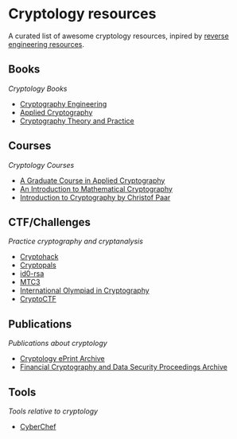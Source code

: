 # Cryptology resources
A curated list of awesome cryptology resources, inpired by [reverse engineering resources](https://github.com/wtsxDev/reverse-engineering).

## Books
*Cryptology Books*

* [Cryptography Engineering](https://www.schneier.com/books/cryptography_engineering/)
* [Applied Cryptography](https://www.schneier.com/books/applied_cryptography/)
* [Cryptography Theory and Practice](https://archive.org/details/pdfy-eAEdqcELZKUUU733)

## Courses
*Cryptology Courses*

* [A Graduate Course in Applied Cryptography](https://crypto.stanford.edu/~dabo/cryptobook/BonehShoup_0_4.pdf)
* [An Introduction to Mathematical Cryptography](http://citeseerx.ist.psu.edu/viewdoc/download?doi=10.1.1.182.9999&rep=rep1&type=pdf)
* [Introduction to Cryptography by Christof Paar](https://www.youtube.com/channel/UC1usFRN4LCMcfIV7UjHNuQg/videos?app=desktop)

## CTF/Challenges
*Practice cryptography and cryptanalysis*

* [Cryptohack](https://www.cryptohack.org/)
* [Cryptopals](http://cryptopals.com/)
* [id0-rsa](https://id0-rsa.pub/)
* [MTC3](https://www.mysterytwisterc3.org/en/)
* [International Olympiad in Cryptography](nsucrypto.nsu.ru)
* [CryptoCTF](cryp.toc.tf)

## Publications
*Publications about cryptology*

* [Cryptology ePrint Archive](eprint.iacr.org)
* [Financial Cryptography and Data Security Proceedings Archive](https://ifca.ai/pub/)

## Tools
*Tools relative to cryptology*

* [CyberChef](https://gchq.github.io/CyberChef/)
